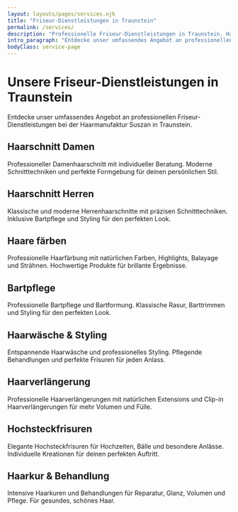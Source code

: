 ```yaml
---
layout: layouts/pages/services.njk
title: "Friseur-Dienstleistungen in Traunstein"
permalink: /services/
description: "Professionelle Friseur-Dienstleistungen in Traunstein. Haarschnitt, Färben, Styling, Bartpflege und mehr bei der Haarmanufaktur Suszan."
intro_paragraph: "Entdecke unser umfassendes Angebot an professionellen Friseur-Dienstleistungen in Traunstein. Von klassischen Haarschnitten bis zu modernen Färbetechniken – wir bieten dir alles, was du für deinen perfekten Look benötigst."
bodyClass: service-page
---
```


# Unsere Friseur-Dienstleistungen in Traunstein

Entdecke unser umfassendes Angebot an professionellen Friseur-Dienstleistungen bei der Haarmanufaktur Suszan in Traunstein.
    
## Haarschnitt Damen
Professioneller Damenhaarschnitt mit individueller Beratung. Moderne Schnitttechniken und perfekte Formgebung für deinen persönlichen Stil.

## Haarschnitt Herren
Klassische und moderne Herrenhaarschnitte mit präzisen Schnitttechniken. Inklusive Bartpflege und Styling für den perfekten Look.

## Haare färben
Professionelle Haarfärbung mit natürlichen Farben, Highlights, Balayage und Strähnen. Hochwertige Produkte für brillante Ergebnisse.

## Bartpflege
Professionelle Bartpflege und Bartformung. Klassische Rasur, Barttrimmen und Styling für den perfekten Look.

## Haarwäsche & Styling
Entspannende Haarwäsche und professionelles Styling. Pflegende Behandlungen und perfekte Frisuren für jeden Anlass.

## Haarverlängerung
Professionelle Haarverlängerungen mit natürlichen Extensions und Clip-in Haarverlängerungen für mehr Volumen und Fülle.

## Hochsteckfrisuren
Elegante Hochsteckfrisuren für Hochzeiten, Bälle und besondere Anlässe. Individuelle Kreationen für deinen perfekten Auftritt.

## Haarkur & Behandlung
Intensive Haarkuren und Behandlungen für Reparatur, Glanz, Volumen und Pflege. Für gesundes, schönes Haar.
